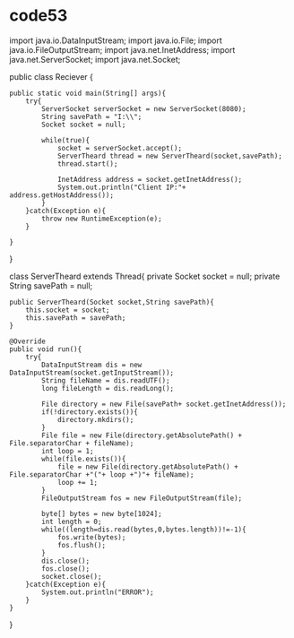 # code53
import java.io.DataInputStream;
import java.io.File;
import java.io.FileOutputStream;
import java.net.InetAddress;
import java.net.ServerSocket;
import java.net.Socket;

   
public class Reciever {

    public static void main(String[] args){
        try{
            ServerSocket serverSocket = new ServerSocket(8080);
            String savePath = "I:\\";
            Socket socket = null;

            while(true){
                socket = serverSocket.accept();
                ServerTheard thread = new ServerTheard(socket,savePath);
                thread.start();

                InetAddress address = socket.getInetAddress();
                System.out.println("Client IP:"+ address.getHostAddress());
            }
        }catch(Exception e){
            throw new RuntimeException(e);
        }
        
    }
}

class ServerTheard extends Thread{
    private Socket socket = null;
    private String savePath = null;

    public ServerTheard(Socket socket,String savePath){
        this.socket = socket;
        this.savePath = savePath;
    }

    @Override
    public void run(){
        try{
            DataInputStream dis = new DataInputStream(socket.getInputStream());
            String fileName = dis.readUTF();
            long fileLength = dis.readLong();

            File directory = new File(savePath+ socket.getInetAddress());
            if(!directory.exists()){
                directory.mkdirs();
            }
            File file = new File(directory.getAbsolutePath() + File.separatorChar + fileName);
            int loop = 1;
            while(file.exists()){
                file = new File(directory.getAbsolutePath() + File.separatorChar +"("+ loop +")"+ fileName);
                loop += 1;
            }
            FileOutputStream fos = new FileOutputStream(file);

            byte[] bytes = new byte[1024];
            int length = 0;
            while((length=dis.read(bytes,0,bytes.length))!=-1){
                fos.write(bytes);
                fos.flush();
            }
            dis.close();
            fos.close();
            socket.close();
        }catch(Exception e){
            System.out.println("ERROR");
        }
    }
}
